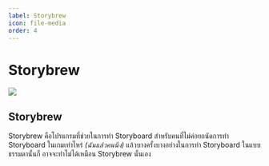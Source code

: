 ```yaml
---
label: Storybrew
icon: file-media
order: 4
---
```

# Storybrew

![](https://media.discordapp.net/attachments/1062728370149916742/1064907203624063078/image.png)

## Storybrew

Storybrew คือโปรแกรมที่ช่วยในการทำ Storyboard สำหรับคนที่ไม่ค่อยถนัดการทำ Storyboard ในเกมเท่าไหร่ *(ฉันแล้วคนนึง)* แล้วบางครั้งบางอย่างในการทำ Storyboard ในแบบธรรมดานั้นก็ อาจจะทำไม่ได้เหมือน Storybrew นั้นเอง

### 